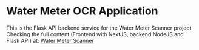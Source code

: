 # Water Meter OCR Application

This is the Flask API backend service for the Water Meter Scanner project. Checking the full content (Frontend with NextJS, backend NodeJS and Flask API) at: [Water Meter Scanner](https://github.com/Lelekhoa1812/Water-Meter-Scanner)